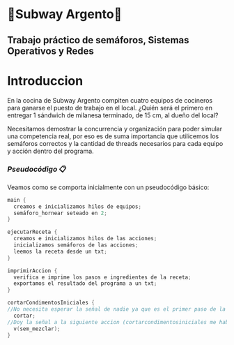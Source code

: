 # **:hamburger:Subway Argento:hamburger:**
## Trabajo práctico de semáforos, Sistemas Operativos y Redes




# Introduccion

En la cocina de Subway Argento compiten cuatro equipos de cocineros
para ganarse el puesto de trabajo en el local. ¿Quién será el primero en
entregar 1 sándwich de milanesa terminado, de 15 cm, al dueño del
local?

Necesitamos demostrar la concurrencia y organización para poder simular una competencia real, por eso es de suma importancia que utilicemos los semáforos correctos y la cantidad de threads necesarios para cada equipo y acción dentro del programa.


### _Pseudocódigo_ 📋

Veamos como se comporta inicialmente con un pseudocódigo básico:
```c
main {
  creamos e inicializamos hilos de equipos;
  semáforo_hornear seteado en 2;
}

ejecutarReceta {
  creamos e inicializamos hilos de las acciones;
  inicializamos semáforos de las acciones;
  leemos la receta desde un txt;
}

imprimirAccion {
  verifica e imprime los pasos e ingredientes de la receta;
  exportamos el resultado del programa a un txt;
}

cortarCondimentosIniciales {
//No necesita esperar la señal de nadie ya que es el primer paso de la receta
  cortar;
//Doy la señal a la siguiente accion (cortarcondimentosiniciales me habilita mezclar)
  v(sem_mezclar);
}
```
